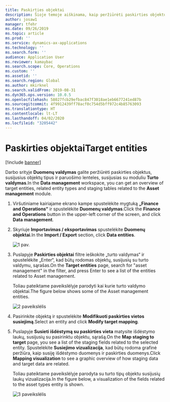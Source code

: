 ```yaml
---
title: Paskirties objektai
description: Šioje temoje aiškinama, kaip peržiūrėti paskirties objektus modulyje Turto valdymas.
author: josaw1
manager: tfehr
ms.date: 09/26/2019
ms.topic: article
ms.prod: ''
ms.service: dynamics-ax-applications
ms.technology: ''
ms.search.form: ''
audience: Application User
ms.reviewer: kamaybac
ms.search.scope: Core, Operations
ms.custom: ''
ms.assetid: ''
ms.search.region: Global
ms.author: mkirknel
ms.search.validFrom: 2019-08-31
ms.dyn365.ops.version: 10.0.5
ms.openlocfilehash: 58027fcb29efbac847f3018ae1eb6677241ed87b
ms.sourcegitcommit: 4f9912439ff78acf0c754d5bff972c4b85763093
ms.translationtype: HT
ms.contentlocale: lt-LT
ms.lasthandoff: 04/02/2020
ms.locfileid: "3205442"
---
```

# <a name="target-entities"></a><span data-ttu-id="a3900-103">Paskirties objektai</span><span class="sxs-lookup"><span data-stu-id="a3900-103">Target entities</span></span>

[!include [banner](../../includes/banner.md)]

 

<span data-ttu-id="a3900-104">Darbo srityje **Duomenų valdymas** galite peržiūrėti paskirties objektus, susijusius objektų tipus ir paruošimo lenteles, susijusias su moduliu **Turto valdymas**.</span><span class="sxs-lookup"><span data-stu-id="a3900-104">In the **Data management** workspace, you can get an overview of target entities, related entity types and staging tables related to the **Asset management** module.</span></span> 

1. <span data-ttu-id="a3900-105">Viršutiniame kairiajame ekrano kampe spustelėkite mygtuką **„Finance and Operations“** ir spustelėkite **Duomenų valdymas**.</span><span class="sxs-lookup"><span data-stu-id="a3900-105">Click the **Finance and Operations** button in the upper-left corner of the screen, and click **Data management**.</span></span>

2. <span data-ttu-id="a3900-106">Skyriuje **Importavimas / eksportavimas** spustelėkite **Duomenų objektai**.</span><span class="sxs-lookup"><span data-stu-id="a3900-106">In the **Import / Export** section, click **Data entities**.</span></span> 

    ![1 pav.](media/01-data-management.png)

3. <span data-ttu-id="a3900-108">Puslapyje **Paskirties objektai** filtre ieškokite „turto valdymas“ ir spustelėkite „Enter“, kad būtų rodomas objektų, susijusių su turto valdymu, sąrašas.</span><span class="sxs-lookup"><span data-stu-id="a3900-108">On the **Target entities** page, search for "asset management" in the filter, and press Enter to see a list of the entities related to Asset management.</span></span>

    <span data-ttu-id="a3900-109">Toliau pateiktame paveikslėlyje parodyti kai kurie turto valdymo objektai.</span><span class="sxs-lookup"><span data-stu-id="a3900-109">The figure below shows some of the Asset management entities.</span></span>

   ![2 paveikslėlis](media/02-data-management.png)

4. <span data-ttu-id="a3900-111">Pasirinkite objektą ir spustelėkite **Modifikuoti paskirties vietos susiejimą**.</span><span class="sxs-lookup"><span data-stu-id="a3900-111">Select an entity and click **Modify target mapping**.</span></span>

5. <span data-ttu-id="a3900-112">Puslapyje **Susieti išdėstymą su paskirties vieta** matysite išdėstymo laukų, susijusių su pasirinktu objektu, sąrašą.</span><span class="sxs-lookup"><span data-stu-id="a3900-112">On the **Map staging to target** page, you see a list of the staging fields related to the selected entity.</span></span> <span data-ttu-id="a3900-113">Spustelėkite **Susiejimo vizualizacija**, kad būtų rodoma grafinė peržiūra, kaip susiję išdėstymo duomenys ir paskirties duomenys.</span><span class="sxs-lookup"><span data-stu-id="a3900-113">Click **Mapping visualization** to see a graphic overview of how staging data and target data are related.</span></span> 

    <span data-ttu-id="a3900-114">Toliau pateiktame paveikslėlyje parodyta su turto tipų objektu susijusių laukų vizualizacija.</span><span class="sxs-lookup"><span data-stu-id="a3900-114">In the figure below, a visualization of the fields related to the asset types entity is shown.</span></span>

    ![3 paveikslėlis](media/03-data-management.png)

